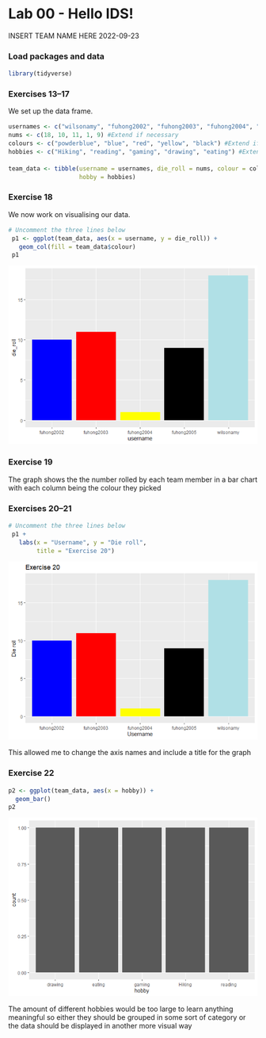 Lab 00 - Hello IDS!
================
INSERT TEAM NAME HERE
2022-09-23

### Load packages and data

``` r
library(tidyverse) 
```

### Exercises 13–17

We set up the data frame.

``` r
usernames <- c("wilsonamy", "fuhong2002", "fuhong2003", "fuhong2004", "fuhong2005") #Extend if necessary
nums <- c(18, 10, 11, 1, 9) #Extend if necessary
colours <- c("powderblue", "blue", "red", "yellow", "black") #Extend if necessary
hobbies <- c("Hiking", "reading", "gaming", "drawing", "eating") #Extend if necessary

team_data <- tibble(username = usernames, die_roll = nums, colour = colours,
                    hobby = hobbies)
```

### Exercise 18

We now work on visualising our data.

``` r
# Uncomment the three lines below
 p1 <- ggplot(team_data, aes(x = username, y = die_roll)) +
   geom_col(fill = team_data$colour)
 p1
```

![](lab-00_files/figure-gfm/bar-plot-1.png)<!-- -->

### Exercise 19

The graph shows the the number rolled by each team member in a bar chart
with each column being the colour they picked

### Exercises 20–21

``` r
# Uncomment the three lines below
 p1 +
   labs(x = "Username", y = "Die roll",
        title = "Exercise 20")
```

![](lab-00_files/figure-gfm/labelled-bar-plot-1.png)<!-- -->

This allowed me to change the axis names and include a title for the
graph

### Exercise 22

``` r
p2 <- ggplot(team_data, aes(x = hobby)) +
  geom_bar()
p2
```

![](lab-00_files/figure-gfm/new-bar-plot-1.png)<!-- -->

The amount of different hobbies would be too large to learn anything
meaningful so either they should be grouped in some sort of category or
the data should be displayed in another more visual way
